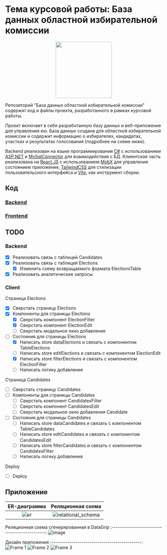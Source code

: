 # Тема курсовой работы: База данных областной избирательной комиссии
<p align="center">
  <img width="180" src="https://user-images.githubusercontent.com/63536056/233803790-e79058ec-2113-469c-8c6d-42f6bbde1c99.svg" />
</p>
Репозиторий "База данных областной избирательной комиссии" содержит код и файлы проекта, разработанного в рамках курсовой работы.

Проект включает в себя разработанную базу данных и веб-приложение для управления ею. База данных создана для областной избирательной комиссии и содержит информацию о избирателях, кандидатах, участках и результатах голосования (подробнее на схеме ниже).

Backend реализован на языке программирования [C#](https://dotnet.microsoft.com/en-us/languages/csharp) с использованием [ASP.NET](https://dotnet.microsoft.com/en-us/apps/aspnet) и [MySqlConnector](https://mysqlconnector.net/) для взаимодействия с БД. Клиентская часть реализована на [React.JS](https://react.dev/) с использованием [MobX](https://mobx.js.org/README.html) для управления состоянием приложения, [TailwindCSS](https://tailwindcss.com/) для стилизации пользовательского интерфейса и [Vite](https://vite-docs-ru.vercel.app/), как инструмент сборки.

## Код
### [Backend](App/Backend/ElectionBack/ElectionBack)
### [Frontend](App/Client/ElectionClient)

## TODO
### Backend
- [x] Реализовать связь с таблицей Candidates
- [x] Реализовать связь с таблицей Elections
  - [x] Изменить схему возвращаемого формата ElectionsTable
- [x] Реализовать аналитические запросы
### Client
Страница Elections
- [x] Сверстать страницу Elections
- [x] Компоненты для страницы Elections
  - [x] Сверстать компонент ElectionFilter
  - [x] Сверстать компонент ElectionEdit
  - [ ] Сверстать модальное окно добавления
- [ ] Состояния для страницы Elections
  - [x] Написать store dataElections и связать с компонентом TableElections
  - [ ] Написать store editElections и связать с компонентом ElectionEdit
  - [x] Написать store filterElections и связать с компонентом ElectionFilter
  - [ ] Написать логику добавления
<p>Страница Candidates</p>

- [ ] Сверстать страницу Candidates
- [ ] Компоненты для страницы Candidates
  - [ ] Сверстать компонент CandidatesFilter
  - [ ] Сверстать компонент CandidatesEdit
  - [ ] Сверстать модальное окно добавления Candidate
- [ ] Состояния для страницы Candidates
  - [ ] Написать store dataCandidates и связать с компонентом TableCandidates
  - [ ] Написать store editCandidates и связать с компонентом CandidatesEdit
  - [ ] Написать store filterCandidates и связать с компонентом CandidatesFilter
  - [ ] Написать логику добавления
<p>Deploy</p>

- [ ] Deploy


## Приложение
ER-диаграмма               | Реляционная схема
:-------------------------:|:-------------------------:
![er](https://user-images.githubusercontent.com/63536056/233777829-98685fc0-6b44-48d3-aba5-1a2929353ff5.png)|![relational_schema](https://user-images.githubusercontent.com/63536056/233777865-eba06628-5db3-4936-ba36-9ecec6dc43b1.png)

Реляционная схема сгенерированная в DataGrip
:---------------------------------------------:
![image](https://user-images.githubusercontent.com/63536056/233778047-d79873e9-dd8d-474d-b0a6-2e52ec1c964b.png)

Дизайн приложения
:---------------------------------------------:
![Frame 1](https://user-images.githubusercontent.com/63536056/229291617-7175c379-7a77-4542-adc6-fc505d74a7f0.jpg)
![Frame 2](https://user-images.githubusercontent.com/63536056/229291625-9581ed89-079e-4129-be35-5e619b0ab9de.jpg)
![Frame 3](https://user-images.githubusercontent.com/63536056/229291641-92121be2-ec5c-4ae5-a70c-e3baa7add310.jpg)
